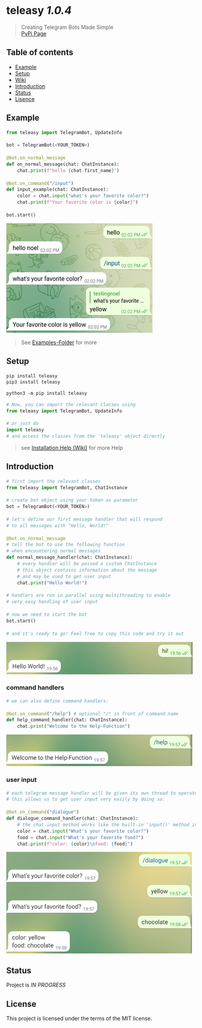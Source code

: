 # teleasy _1.0.4_
> Creating Telegram Bots Made Simple  
> [PyPi Page](https://pypi.org/project/teleasy)

## Table of contents
* [Example](#example)
* [Setup](#setup)
* [Wiki](https://github.com/noel-friedrich/teleasy/wiki)
* [Introduction](#introduction)
* [Status](#status)
* [Lisence](#lisence)

## Example
```python
from teleasy import TelegramBot, UpdateInfo

bot = TelegramBot(<YOUR_TOKEN>)

@bot.on_normal_message
def on_normal_message(chat: ChatInstance):
    chat.print(f"hello {chat.first_name}")

@bot.on_command("/input")
def input_example(chat: ChatInstance):
    color = chat.input("what's your favorite color?")
    chat.print(f"Your favorite color is {color}")

bot.start()
```
![Telegram-Chat](https://github.com/noel-friedrich/teleasy/blob/main/screenshots/primary-example.png?raw=true "chat")

> See [Examples-Folder](https://github.com/noel-friedrich/teleasy/tree/main/examples) for more

## Setup

```
pip install teleasy
pip3 install teleasy
```
```
python3 -m pip install teleasy
```
```python
# Now, you can import the relevant Classes using
from teleasy import TelegramBot, UpdateInfo

# or just do
import teleasy
# and access the classes from the 'teleasy' object directly
```
> see [Installation Help \(Wiki\)](https://github.com/noel-friedrich/teleasy/wiki#installation-help) for more Help

## Introduction

```python
# first import the relevant classes
from teleasy import TelegramBot, ChatInstance

# create bot object using your token as parameter
bot = TelegramBot(<YOUR_TOKEN>)

# let's define our first message handler that will respond
# to all messages with "Hello, World!"

@bot.on_normal_message
# tell the bot to use the following function
# when encountering normal messages
def normal_message_handler(chat: ChatInstance):
    # every handler will be passed a custom ChatInstance
    # this object contains information about the message
    # and may be used to get user input
    chat.print("Hello World!")
    
# handlers are run in parallel using multithreading to enable
# very easy handling of user input

# now we need to start the bot
bot.start()

# and it's ready to go! Feel free to copy this code and try it out
```
![Telegram-Chat](https://github.com/noel-friedrich/teleasy/blob/7e1d6d457c0a1bb01cfed4a17b40d4de1979abb2/screenshots/example1.PNG "chat")
### command handlers

```python
# we can also define command handlers:

@bot.on_command("/help") # optional "/" in front of command name
def help_command_handler(chat: ChatInstance):
    chat.print("Welcome to the Help-Function")
```
![Telegram-Chat](https://github.com/noel-friedrich/teleasy/blob/7e1d6d457c0a1bb01cfed4a17b40d4de1979abb2/screenshots/helpfunction.PNG "chat")
### user input

```python
# each telegram message handler will be given its own thread to operate in
# this allows us to get user input very easily by doing so:

@bot.on_command("dialogue")
def dialogue_command_handler(chat: ChatInstance):
    # the chat.input method works like the built-in 'input()' method in python
    color = chat.input("What's your favorite color?")
    food = chat.input("What's your favorite food?")
    chat.print(f"color: {color}\nfood: {food}")
```
![Telegram-Chat](https://github.com/noel-friedrich/teleasy/blob/7e1d6d457c0a1bb01cfed4a17b40d4de1979abb2/screenshots/dialogue.PNG "chat")

## Status
Project is _IN PROGRESS_

## License
This project is licensed under the terms of the MIT license.
